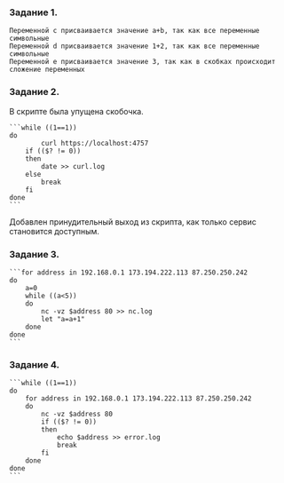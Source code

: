 ### Задание 1.

	Переменной с присваивается значение a+b, так как все переменные символьные
	Переменной d присваивается значение 1+2, так как все переменные символьные
	Переменной e присваивается значение 3, так как в скобках происходит сложение переменных
	
### Задание 2. 
В скрипте была упущена скобочка.
	
	```while ((1==1))
	do
        	curl https://localhost:4757
		if (($? != 0))
		then
			date >> curl.log
		else
			break
  		fi
  	done
	```
Добавлен принудительный выход из скрипта, как только сервис становится доступным.

### Задание 3. 
	```for address in 192.168.0.1 173.194.222.113 87.250.250.242
	do 
		a=0
		while ((a<5))
		do
			nc -vz $address 80 >> nc.log
			let "a=a+1"
		done
	done
	```

### Задание 4.
	
	```while ((1==1))
	do
		for address in 192.168.0.1 173.194.222.113 87.250.250.242
		do
			nc -vz $address 80
			if (($? != 0))
			then
				echo $address >> error.log
				break
			fi
		done
	done
	```


